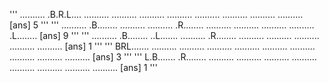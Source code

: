 '''
..........
.B.R.L....
..........
..........
..........
..........
..........
..........
..........
..........
[ans] 5
'''
'''
..........
.B........
..........
..........
.R........
..........
..........
..........
..........
.L........
[ans] 9
'''
'''
..........
.B........
..L.......
..........
.R........
..........
..........
..........
..........
..........
[ans] 1
'''
'''
BRL.......
..........
..........
..........
..........
..........
..........
..........
..........
..........
[ans] 3
'''
'''
L.B.......
.R........
..........
..........
..........
..........
..........
..........
..........
..........
[ans] 1
'''